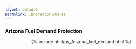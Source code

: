 ```yaml
---
layout: default
permalink: /projection/us-az
---
```


### Arizona Fuel Demand Projection

<p align="center">
    {% include html/us_Arizona_fuel_demand.html %}
</p>

